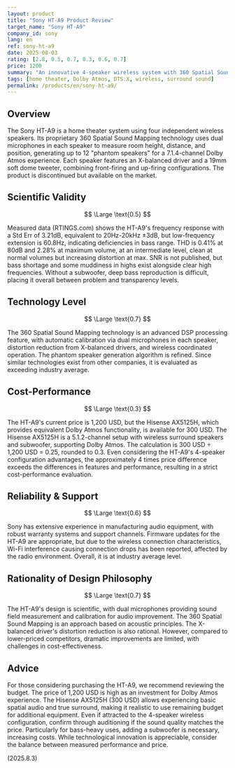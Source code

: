 ```yaml
---
layout: product
title: "Sony HT-A9 Product Review"
target_name: "Sony HT-A9"
company_id: sony
lang: en
ref: sony-ht-a9
date: 2025-08-03
rating: [2.8, 0.5, 0.7, 0.3, 0.6, 0.7]
price: 1200
summary: "An innovative 4-speaker wireless system with 360 Spatial Sound Mapping, but it has issues with bass deficiency and cost-performance."
tags: [home theater, Dolby Atmos, DTS:X, wireless, surround sound]
permalink: /products/en/sony-ht-a9/
---
```


## Overview

The Sony HT-A9 is a home theater system using four independent wireless speakers. Its proprietary 360 Spatial Sound Mapping technology uses dual microphones in each speaker to measure room height, distance, and position, generating up to 12 "phantom speakers" for a 7.1.4-channel Dolby Atmos experience. Each speaker features an X-balanced driver and a 19mm soft dome tweeter, combining front-firing and up-firing configurations. The product is discontinued but available on the market.

## Scientific Validity

$$ \Large \text{0.5} $$

Measured data (RTINGS.com) shows the HT-A9's frequency response with a Std Err of 3.21dB, equivalent to 20Hz-20kHz ±3dB, but low-frequency extension is 60.8Hz, indicating deficiencies in bass range. THD is 0.41% at 80dB and 2.28% at maximum volume, at an intermediate level, clean at normal volumes but increasing distortion at max. SNR is not published, but bass shortage and some muddiness in highs exist alongside clear high frequencies. Without a subwoofer, deep bass reproduction is difficult, placing it overall between problem and transparency levels.

## Technology Level

$$ \Large \text{0.7} $$

The 360 Spatial Sound Mapping technology is an advanced DSP processing feature, with automatic calibration via dual microphones in each speaker, distortion reduction from X-balanced drivers, and wireless coordinated operation. The phantom speaker generation algorithm is refined. Since similar technologies exist from other companies, it is evaluated as exceeding industry average.

## Cost-Performance

$$ \Large \text{0.3} $$

The HT-A9's current price is 1,200 USD, but the Hisense AX5125H, which provides equivalent Dolby Atmos functionality, is available for 300 USD. The Hisense AX5125H is a 5.1.2-channel setup with wireless surround speakers and subwoofer, supporting Dolby Atmos. The calculation is 300 USD ÷ 1,200 USD = 0.25, rounded to 0.3. Even considering the HT-A9's 4-speaker configuration advantages, the approximately 4 times price difference exceeds the differences in features and performance, resulting in a strict cost-performance evaluation.

## Reliability & Support

$$ \Large \text{0.6} $$

Sony has extensive experience in manufacturing audio equipment, with robust warranty systems and support channels. Firmware updates for the HT-A9 are appropriate, but due to the wireless connection characteristics, Wi-Fi interference causing connection drops has been reported, affected by the radio environment. Overall, it is at industry average level.

## Rationality of Design Philosophy

$$ \Large \text{0.7} $$

The HT-A9's design is scientific, with dual microphones providing sound field measurement and calibration for audio improvement. The 360 Spatial Sound Mapping is an approach based on acoustic principles. The X-balanced driver's distortion reduction is also rational. However, compared to lower-priced competitors, dramatic improvements are limited, with challenges in cost-effectiveness.

## Advice

For those considering purchasing the HT-A9, we recommend reviewing the budget. The price of 1,200 USD is high as an investment for Dolby Atmos experience. The Hisense AX5125H (300 USD) allows experiencing basic spatial audio and true surround, making it realistic to use remaining budget for additional equipment. Even if attracted to the 4-speaker wireless configuration, confirm through auditioning if the sound quality matches the price. Particularly for bass-heavy uses, adding a subwoofer is necessary, increasing costs. While technological innovation is appreciable, consider the balance between measured performance and price.

(2025.8.3)
